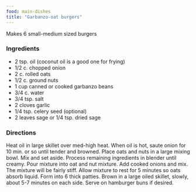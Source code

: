 ```yaml
---
food: main-dishes
title: "Garbanzo-oat burgers"
---
```


Makes 6 small-medium sized burgers

### Ingredients

- 2 tsp. oil (coconut oil is a good one for frying)
- 1/2 c. chopped onion
- 2 c. rolled oats
- 1/2 c. ground nuts
- 1 cup canned or cooked garbanzo beans
- 3/4 c. water
- 3/4 tsp. salt
- 2 cloves garlic
- 1/4 tsp. celery seed (optional)
- 2 leaves sage or 1/4 tsp. dried sage

### Directions

Heat oil in large skillet over med-high heat. When oil is hot, saute onion for 10 min. or so until tender and browned. Place oats and nuts in a large mixing bowl. Mix and set aside. Process remaining ingredients in blender until creamy. Pour mixture into oat and nut mixture. Add cooked onions and mix. The mixture will be fairly stiff. Allow mixture to rest for 5 minutes so oats absorb liquid. Form into 6 thick patties. Brown in a large oiled skillet, slowly, about 5-7 minutes on each side. Serve on hamburger buns if desired.
